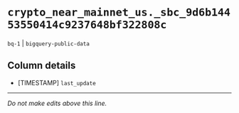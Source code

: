 # `crypto_near_mainnet_us._sbc_9d6b14453550414c9237648bf322808c`
`bq-1` | `bigquery-public-data`

## Column details
* [TIMESTAMP] `last_update`

-------------------------------------------------------------------------------
*Do not make edits above this line.*
